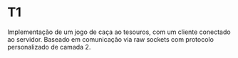 # T1
Implementação de um jogo de caça ao tesouros, com um cliente conectado ao servidor. Baseado em comunicação via raw sockets com protocolo personalizado de camada 2.
